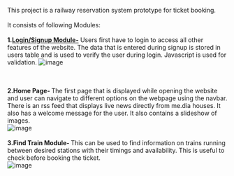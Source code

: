 This project is a railway reservation system prototype for ticket booking.<br><br>
It consists of following Modules:<br><br>
<b>1.<u>Login/Signup Module-</b></u> Users first have to login to access all other 
features of the website. The data that is entered during signup is 
stored in users table and is used to verify the user during login. 
Javascript is used for validation.
![image](https://user-images.githubusercontent.com/64093818/147102835-79d781b2-2958-44ab-a441-5b8d20518442.png)

<br><br>
<b>2.Home Page- </b>The first page that is displayed while opening the website and user can navigate to different options on the webpage using the navbar. There is an rss feed that displays live news directly from me.dia houses. It also has a welcome message for the user. It also contains a slideshow of images.<br>
![image](https://user-images.githubusercontent.com/64093818/147102756-09527532-5580-40f7-a4f7-fe75adc2a130.png)
<br><br>
<b>3.Find Train Module- </b>This can be used to find information on trains running between desired stations with their timings and availability.
This is useful to check before booking the ticket.<br>
![image](https://user-images.githubusercontent.com/64093818/147103004-9cc0c4d6-8cf5-45dd-be5c-4e7947152b24.png)

